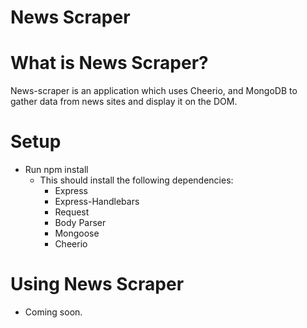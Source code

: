 # News Scraper

# What is News Scraper?
News-scraper is an application which uses Cheerio, and MongoDB to gather data from news sites and display it on the DOM.

# Setup
- Run npm install
    + This should install the following dependencies: 
        - Express
        - Express-Handlebars
        - Request
        - Body Parser
        - Mongoose
        - Cheerio

# Using News Scraper
- Coming soon.
